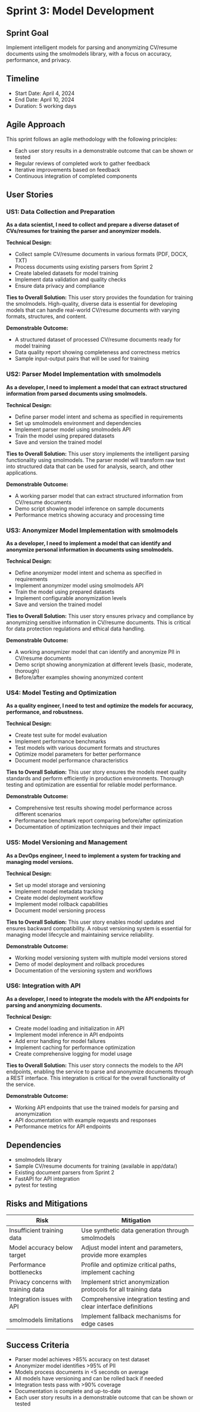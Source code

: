 # Sprint 3: Model Development

## Sprint Goal
Implement intelligent models for parsing and anonymizing CV/resume documents using the smolmodels library, with a focus on accuracy, performance, and privacy.

## Timeline
- Start Date: April 4, 2024
- End Date: April 10, 2024
- Duration: 5 working days

## Agile Approach
This sprint follows an agile methodology with the following principles:
- Each user story results in a demonstrable outcome that can be shown or tested
- Regular reviews of completed work to gather feedback
- Iterative improvements based on feedback
- Continuous integration of completed components

## User Stories

### US1: Data Collection and Preparation
**As a data scientist, I need to collect and prepare a diverse dataset of CVs/resumes for training the parser and anonymizer models.**

**Technical Design:**
- Collect sample CV/resume documents in various formats (PDF, DOCX, TXT)
- Process documents using existing parsers from Sprint 2
- Create labeled datasets for model training
- Implement data validation and quality checks
- Ensure data privacy and compliance

**Ties to Overall Solution:**
This user story provides the foundation for training the smolmodels. High-quality, diverse data is essential for developing models that can handle real-world CV/resume documents with varying formats, structures, and content.

**Demonstrable Outcome:**
- A structured dataset of processed CV/resume documents ready for model training
- Data quality report showing completeness and correctness metrics
- Sample input-output pairs that will be used for training

### US2: Parser Model Implementation with smolmodels
**As a developer, I need to implement a model that can extract structured information from parsed documents using smolmodels.**

**Technical Design:**
- Define parser model intent and schema as specified in requirements
- Set up smolmodels environment and dependencies
- Implement parser model using smolmodels API
- Train the model using prepared datasets
- Save and version the trained model

**Ties to Overall Solution:**
This user story implements the intelligent parsing functionality using smolmodels. The parser model will transform raw text into structured data that can be used for analysis, search, and other applications.

**Demonstrable Outcome:**
- A working parser model that can extract structured information from CV/resume documents
- Demo script showing model inference on sample documents
- Performance metrics showing accuracy and processing time

### US3: Anonymizer Model Implementation with smolmodels
**As a developer, I need to implement a model that can identify and anonymize personal information in documents using smolmodels.**

**Technical Design:**
- Define anonymizer model intent and schema as specified in requirements
- Implement anonymizer model using smolmodels API
- Train the model using prepared datasets
- Implement configurable anonymization levels
- Save and version the trained model

**Ties to Overall Solution:**
This user story ensures privacy and compliance by anonymizing sensitive information in CV/resume documents. This is critical for data protection regulations and ethical data handling.

**Demonstrable Outcome:**
- A working anonymizer model that can identify and anonymize PII in CV/resume documents
- Demo script showing anonymization at different levels (basic, moderate, thorough)
- Before/after examples showing anonymized content

### US4: Model Testing and Optimization
**As a quality engineer, I need to test and optimize the models for accuracy, performance, and robustness.**

**Technical Design:**
- Create test suite for model evaluation
- Implement performance benchmarks
- Test models with various document formats and structures
- Optimize model parameters for better performance
- Document model performance characteristics

**Ties to Overall Solution:**
This user story ensures the models meet quality standards and perform efficiently in production environments. Thorough testing and optimization are essential for reliable model performance.

**Demonstrable Outcome:**
- Comprehensive test results showing model performance across different scenarios
- Performance benchmark report comparing before/after optimization
- Documentation of optimization techniques and their impact

### US5: Model Versioning and Management
**As a DevOps engineer, I need to implement a system for tracking and managing model versions.**

**Technical Design:**
- Set up model storage and versioning
- Implement model metadata tracking
- Create model deployment workflow
- Implement model rollback capabilities
- Document model versioning process

**Ties to Overall Solution:**
This user story enables model updates and ensures backward compatibility. A robust versioning system is essential for managing model lifecycle and maintaining service reliability.

**Demonstrable Outcome:**
- Working model versioning system with multiple model versions stored
- Demo of model deployment and rollback procedures
- Documentation of the versioning system and workflows

### US6: Integration with API
**As a developer, I need to integrate the models with the API endpoints for parsing and anonymizing documents.**

**Technical Design:**
- Create model loading and initialization in API
- Implement model inference in API endpoints
- Add error handling for model failures
- Implement caching for performance optimization
- Create comprehensive logging for model usage

**Ties to Overall Solution:**
This user story connects the models to the API endpoints, enabling the service to parse and anonymize documents through a REST interface. This integration is critical for the overall functionality of the service.

**Demonstrable Outcome:**
- Working API endpoints that use the trained models for parsing and anonymization
- API documentation with example requests and responses
- Performance metrics for API endpoints

## Dependencies
- smolmodels library
- Sample CV/resume documents for training (available in app/data/)
- Existing document parsers from Sprint 2
- FastAPI for API integration
- pytest for testing

## Risks and Mitigations
| Risk | Mitigation |
|------|------------|
| Insufficient training data | Use synthetic data generation through smolmodels |
| Model accuracy below target | Adjust model intent and parameters, provide more examples |
| Performance bottlenecks | Profile and optimize critical paths, implement caching |
| Privacy concerns with training data | Implement strict anonymization protocols for all training data |
| Integration issues with API | Comprehensive integration testing and clear interface definitions |
| smolmodels limitations | Implement fallback mechanisms for edge cases |

## Success Criteria
- Parser model achieves >85% accuracy on test dataset
- Anonymizer model identifies >95% of PII
- Models process documents in <5 seconds on average
- All models have versioning and can be rolled back if needed
- Integration tests pass with >90% coverage
- Documentation is complete and up-to-date
- Each user story results in a demonstrable outcome that can be shown or tested 